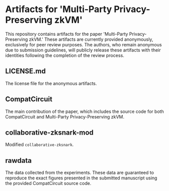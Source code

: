 # Artifacts for 'Multi-Party Privacy-Preserving zkVM'

This repository contains artifacts for the paper 'Multi-Party Privacy-Preserving zkVM.' These artifacts are currently provided anonymously, exclusively for peer review purposes. The authors, who remain anonymous due to submission guidelines, will publicly release these artifacts with their identities following the completion of the review process.

## LICENSE.md

The license file for the anonymous artifacts.

## CompatCircuit

The main contribution of the paper, which includes the source code for both CompatCircuit and Multi-Party Privacy-Preserving zkVM.

## collaborative-zksnark-mod

Modified `collaborative-zksnark`.

## rawdata

The data collected from the experiments. These data are guaranteed to reproduce the exact figures presented in the submitted manuscript using the provided CompatCircuit source code.